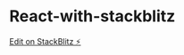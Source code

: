# React-with-stackblitz

[Edit on StackBlitz ⚡️](https://stackblitz.com/edit/stackblitz-starters-emekj4)